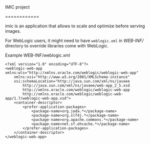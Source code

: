 IMIC project

============

imic is an application that allows to scale and optimize before serving images.

For WebLogic users, it might need to have `weblogic.xml` in _WEB-INF/_ directory to override libraries come with WebLogic.

Example WEB-INF/weblogic.xml

```
<?xml version="1.0" encoding="UTF-8"?>
<weblogic-web-app xmlns:wls="http://xmlns.oracle.com/weblogic/weblogic-web-app"
	xmlns:xsi="http://www.w3.org/2001/XMLSchema-instance"
	xsi:schemaLocation="http://java.sun.com/xml/ns/javaee 
        http://java.sun.com/xml/ns/javaee/web-app_2_5.xsd 
        http://xmlns.oracle.com/weblogic/weblogic-web-app 
        http://xmlns.oracle.com/weblogic/weblogic-web-app/1.7/weblogic-web-app.xsd">
	<container-descriptor>
		<prefer-application-packages>
			<package-name>org.joda.*</package-name>
			<package-name>org.slf4j.*</package-name>
            <package-name>org.apache.commons.*</package-name>
            <package-name>net.sf.ehcache.*</package-name>
		</prefer-application-packages>
	</container-descriptor>
</weblogic-web-app>
```


